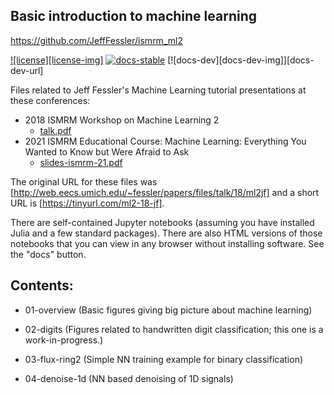 ## Basic introduction to machine learning

https://github.com/JeffFessler/ismrm_ml2

[![license][license-img]][license-url]
[![docs-stable][docs-stable-img]][docs-stable-url]
[![docs-dev][docs-dev-img]][docs-dev-url]

Files related to Jeff Fessler's Machine Learning tutorial presentations
at these conferences:
- 2018 ISMRM Workshop on Machine Learning 2
  - [talk.pdf](https://web.eecs.umich.edu/~fessler/papers/files/talk/18/ml2jf/talk.pdf)
- 2021 ISMRM Educational Course:
  Machine Learning: Everything You Wanted to Know but Were Afraid to Ask
  - [slides-ismrm-21.pdf](https://web.eecs.umich.edu/~fessler/papers/files/talk/18/ml2jf/slides-ismrm-21.pdf)

The original URL for these files was
[http://web.eecs.umich.edu/~fessler/papers/files/talk/18/ml2jf]
and a short URL is
[https://tinyurl.com/ml2-18-jf].

There are self-contained Jupyter notebooks
(assuming you have installed Julia and a few standard packages).
There are also HTML versions
of those notebooks
that you can view in any browser
without installing software.
See the "docs" button.

## Contents:

- 01-overview
  (Basic figures giving big picture about machine learning)

- 02-digits
  (Figures related to handwritten digit classification;
  this one is a work-in-progress.)

- 03-flux-ring2
  (Simple NN training example for binary classification)

- 04-denoise-1d
  (NN based denoising of 1D signals)

[license-url]: LICENSE
[docs-stable-img]: https://img.shields.io/badge/docs-stable-blue.svg
[docs-stable-url]: https://JuliaImageRecon.github.io/Sinograms.jl/stable
